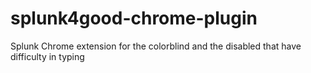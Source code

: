 # splunk4good-chrome-plugin
Splunk Chrome extension for the colorblind and the disabled that have difficulty in typing
